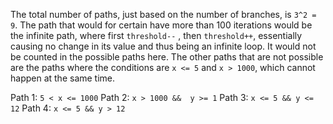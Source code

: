 The total number of paths, just based on the number of branches, is ``3^2 = 9``. The path that would for certain have more than 100 iterations would be the infinite path, where first ``threshold--`` , then ``threshold++``, essentially causing no change in its value and thus being an infinite loop. It would not be counted in the possible paths here. The other paths that are not possible are the paths where the conditions are ``x <= 5`` and ``x > 1000``, which cannot happen at the same time. 

Path 1: ``5 < x <= 1000`` 
Path 2: ``x > 1000 &&  y >= 1``
Path 3: ``x <= 5 && y <= 12``
Path 4: ``x <= 5 && y > 12``